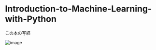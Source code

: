 # Introduction-to-Machine-Learning-with-Python

この本の写経  

![image](https://user-images.githubusercontent.com/45719980/62829873-63cec400-bc3e-11e9-9de5-c381f215175a.png)

